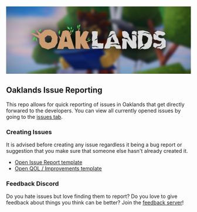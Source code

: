 ![banner](assets/banner.png)
## Oaklands Issue Reporting
This repo allows for quick reporting of issues in Oaklands that get directly forwared to the developers. You can view all currently opened issues by going to the [issues tab](https://github.com/typical-developers/oaklands-feedback/issues).

### Creating Issues
It is advised before creating any issue regardless it being a bug report or suggestion that you make sure that someone else hasn't already created it.
- [Open Issue Report template](https://github.com/typical-developers/oaklands-issues/issues/new?assignees=&labels=bug&projects=oaklands-issues%2Fmain&template=issue-report.yaml&title=%5BBUG%5D%3A+)
- [Open QOL / Improvements template](https://github.com/typical-developers/oaklands-feedback/issues/new?assignees=&labels=improvement&projects=oaklands-issues%2Fmain&template=QOL.yaml&title=%5BIMRPOVEMENTS%5D%3A+)

### Feedback Discord
Do you hate issues but love finding them to report? Do you love to give feedback about things you think can be better? Join the [feedback server](https://discord.gg/SZvBQChsHv)!